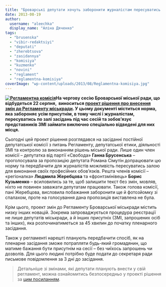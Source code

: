```yaml
---
title: "Броварські депутати хочуть заборонити журналістам пересуватись по залі під час сесій"
date: 2013-08-19
author: 
  username: "aleechka"
  display_name: "Аліна Дяченко"
tags: 
  - "brusenska"
  - "vibir-redaktsiyi"
  - "deputati"
  - "zherebtsova"
  - "zasidannya"
  - "komisiya"
  - "kuzmenko"
  - "novini"
  - "reglament"
  - "reglamentna-komisiya"
coverImage: "wp-content/uploads/2013/08/Reglamentna-komisiya.jpg"
---
```


**[![Регламентна комісія](https://mpz.brovary.org/wp-content/uploads/2013/08/Reglamentna-komisiya.jpg)](https://mpz.brovary.org/wp-content/uploads/2013/08/Reglamentna-komisiya.jpg)На чергову сесію Броварської міської ради, що відбудеться 22 серпня,  виноситься [проект рішення про внесення змін до Регламенту міськради](http://docs.brovary.org/p8479/22.08.2013). У цьому документі міститься норма, яка забороняє усім присутнім, в тому числі і журналістам, пересуватись по залі засідань під час сесій та зобов’язує представників ЗМІ займати виключно спеціально відведені для них місця.**

Сьогодні цей проект рішення розглядався на засіданні постійної депутатської комісії з питань Регламенту, депутатської етики, діяльності ЗМІ та контролю за виконанням рішень міської ради. Лише один член комісії – депутатка від партії «Свобода» **Ганна Брусенська** – проголосувала за пропозицію депутата Романа Сімутін допрацювати цю норму та передбачити для журналістів можливість пересуватись залою для виконання своїх професійних обов’язків. Решта членів комісії – «регіоналка» **Людмила Жеребцова** та «фронтзмінівець» **Борис Кузьменко** – всиловились за те, щоб залишити текст без змін, мовляв, ніхто не повинен заважати депутатам працювати. Також голова комісії, пані Жеребцова, висловила побажання заборонити ще й фотозйомку зі спалахом, проте на голосування дана пропозиція виставлена не була.

Крім цього, проект змін до Регламенту Броварської міськради містить низку інших новацій. Зокрема запроваджується процедура реєстрації не лише депутатів міськради, а й інших присутніх (ЗМІ, запрошених осіб та інших), яка розпочинатиметься за 45 хвилин до початку пленарного засідання.

Також у регламенті нарешті планують передбачити спосіб, як на пленарне засідання зможе потрапляти будь-який громадянин, що матиме бажання бути присутнім на сесії – без чиїхось запрошень чи дозволів. Для цього людині потрібно буде подати до секретаря ради письмове повідомлення за 3 дні до засідання.

> Детальніше зі змінами, які депутати планують внести у свій регламент, можна ознайомитись безпосередньо у проекті рішення за [цим посиланням](http://docs.brovary.org/p8479/22.08.2013).
